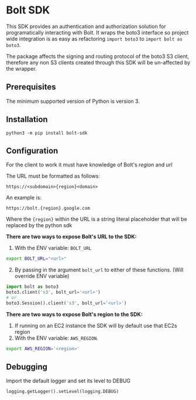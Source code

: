 # Bolt SDK

This SDK provides an authentication and authorization solution for programatically interacting with Bolt. It wraps the
boto3 interface so project wide integration is as easy as refactoring `import boto3` to `import bolt as boto3`.

The package affects the signing and routing protocol of the boto3 S3 client, therefore any non S3 clients created through this SDK will be un-affected by the wrapper.

## Prerequisites

The minimum supported version of Python is version 3.

## Installation

`python3 -m pip install bolt-sdk`

## Configuration

For the client to work it must have knowledge of Bolt's *region* and *url*

The URL must be formatted as follows:

`https://<subdomain>{region}<domain>`

An example is:

`https://bolt.{region}.google.com`

Where the `{region}` within the URL is a string literal placeholder that will be replaced by the python sdk

**There are two ways to expose Bolt's URL to the SDK:**

1. With the ENV variable: `BOLT_URL`

```bash
export BOLT_URL="<url>"
```

2. By passing in the argument `bolt_url` to either of these functions. (Will override ENV variable)

```python
import bolt as boto3
boto3.client('s3', bolt_url='<url>')
# or
boto3.Session().client('s3', bolt_url='<url>')
```

**There are two ways to expose Bolt's region to the SDK:**

1. If running on an EC2 instance the SDK will by default use that EC2s region
2. With the ENV variable: `AWS_REGION`.
```bash
export AWS_REGION='<region>'
```

## Debugging

Import the default logger and set its level to DEBUG

`logging.getLogger().setLevel(logging.DEBUG)`
